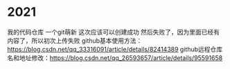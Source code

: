 # 2021
我的代码仓库
一个git萌新
这次应该可以创建成功
然后失败了，因为里面已经有内容了，所以初次上传失败
github基本使用方法：https://blog.csdn.net/qq_33316091/article/details/82414389
github远程仓库名和地址修改：https://blog.csdn.net/qq_26593657/article/details/95591658
